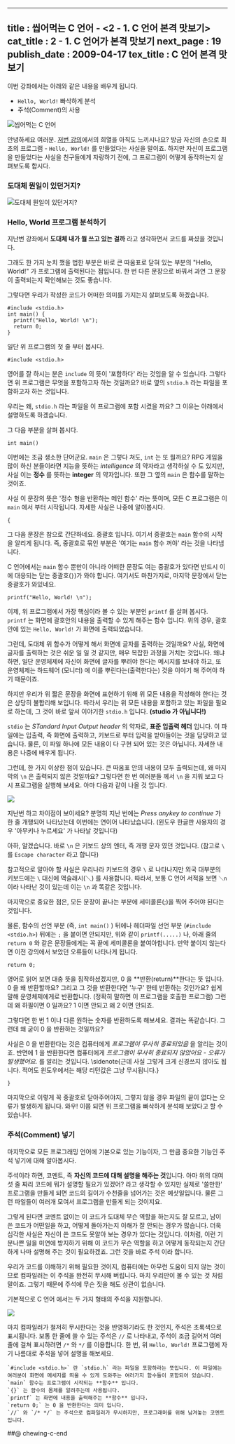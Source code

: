 ----------------
title : 씹어먹는 C 언어 - <2 - 1. C 언어 본격 맛보기>
cat_title : 2 - 1. C 언어가 본격 맛보기
next_page : 19
publish_date : 2009-04-17
tex_title : C 언어 본격 맛보기
--------------


이번 강좌에서는 아래와 같은 내용을 배우게 됩니다.

* `Hello, World!` 빠삭하게 분석
* 주석(Comment)의 사용


![씹어먹는 C 언어](/img/ChewingClogo.png)

안녕하세요 여러분. [저번 강의](http://itguru.tistory.com/entry/%EC%94%B9%EC%96%B4%EB%A8%B9%EB%8A%94-C-%EC%96%B8%EC%96%B4-1-C-%EC%96%B8%EC%96%B4%EA%B0%80-%EB%AD%90%EC%95%BC)에서의 희열을 아직도 느끼시나요? 방금 자신의 손으로 최초의 프로그램 - `Hello, World!` 를 만들었다는 사실을 말이죠. 하지만 자신이 프로그램을 만들었다는 사실을 친구들에게 자랑하기 전에, 그 프로그램이 어떻게 동작하는지 살펴보도록 합시다.

### 도대체 뭔일이 있던거지? 

![도대체 뭔일이 있던거지?](/img/whatjusthappened.png)

### Hello, World 프로그램 분석하기

지난번 강좌에서 **도대체 내가 뭘 쓰고 있는 걸까** 라고 생각하면서 코드를 짜셨을 것입니다. 

그래도 한 가지 눈치 챘을 법한 부분은 바로 큰 따옴표로 닫혀 있는 부분의 "Hello, World!" 가 프로그램에 출력된다는 점입니다. 한 번 다른 문장으로 바꿔서 과연 그 문장이 출력되는지 확인해보는 것도 좋습니다. 

그렇다면 우리가 작성한 코드가 어떠한 의미를 가지는지 살펴보도록 하겠습니다. 

```cpp-formatted
#include <stdio.h>
int main() {
  printf("Hello, World! \n");
  return 0;
}
```

일단 위 프로그램의 첫 줄 부터 봅시다.

```cpp-formatted
#include <stdio.h>
```


영어를 잘 하시는 분은 `include` 의 뜻이 '포함하다' 라는 것임을 알 수 있습니다. 그렇다면 위 프로그램은 무엇을 포함하고자 하는 것일까요? 바로 옆의 `stdio.h` 라는 파일을 포함하고자 하는 것입니다.

우리는 왜, `stdio.h` 라는 파일을 이 프로그램에 포함 시켰을 까요? 그 이유는 아래에서 설명하도록 하겠습니다.

그 다음 부분을 살펴 봅시다.

```cpp-formatted
int main()
```

이번에는 조금 생소한 단어군요. `main` 은 그렇다 쳐도, `int` 는 또 뭘까요? RPG 게임을 많이 하신 분들이라면 지능을 뜻하는 *intelligence* 의 약자라고 생각하실 수 도 있지만,  사실 이는 **정수** 를 뜻하는 **integer** 의 약자입니다. 또한 그 옆의 `main` 은 함수를 말하는 것이죠. 

사실 이 문장의 뜻은 '정수 형을 반환하는 메인 함수' 라는 뜻이며, 모든 C 프로그램은 이 `main` 에서 부터 시작됩니다. 자세한 사실은 나중에 알아봅시다.

```cpp-formatted
{
```

그 다음 문장은 참으로 간단하네요. 중괄호 입니다. 여기서 중괄호는 `main` 함수의 시작을 알리게 됩니다. 즉, 중괄호로 묶인 부분은 '여기는 `main` 함수 꺼야' 라는 것을 나타냅니다.

C 언어에서는 `main` 함수 뿐만이 아니라 어떠한 문장도 여는 중괄호가 있다면 반드시 이에 대응되는 닫는 중괄호(`}`)가 와야 합니다. 여기서도 마찬가지로, 마지막 문장에서 닫는 중괄호가 와있네요.

```cpp-formatted
printf("Hello, World! \n");
```

이제, 위 프로그램에서 가장 핵심이라 볼 수 있는 부분인 `printf` 를 살펴 봅시다. `printf` 는 화면에 괄호안의 내용을 출력할 수 있게 해주는 함수 입니다. 위의 경우, 괄호 안에 있는 `Hello, World!` 가 화면에 출력되었습니다.

그런데, 도대체 위 함수가 어떻게 해서 화면에 글자를 출력하는 것일까요? 사실, 화면에 글자를 출력하는 것은 쉬운 일 일 것 같지만, 매우 복잡한 과정을 거치는 것입니다. 왜냐하면, 일단 운영체제에 자신이 화면에 글자를 뿌려야 한다는 메시지를 보내야 하고, 또 운영체제는 하드웨어 (모니터) 에 이를 뿌린다는(출력한다는) 것을 이야기 해 주어야 하기 때문이죠.

하지만 우리가 위 짧은 문장을 화면에 표현하기 위해 위 모든 내용을 작성해야 한다는 것은 상당히 불합리해 보입니다. 따라서 우리는 위 모든 내용을 포함하고 있는 파일을 필요로 하는데, 그 것이 바로 앞서 이야기한 `stdio.h` 입니다. **(studio 가 아닙니다!)**

`stdio` 는 *STandard Input Output header* 의 약자로, **표준 입출력 헤더** 입니다. 이 파일에는 입출력, 즉 화면에 출력하고, 키보드로 부터 입력을 받아들이는 것을 담당하고 있습니다. 물론, 이 파일 하나에 모든 내용이 다 구현 되어 있는 것은 아닙니다. 자세한 내용은 나중에 배우게 됩니다.

그런데, 한 가지 이상한 점이 있습니다. 큰 따옴표 안의 내용이 모두 출력되는데, 왜 마지막의 `\n` 은 출력되지 않은 것일까요? 그렇다면 한 번 여러분들 께서 `\n` 을 지워 보고 다시 프로그램을 실행해 보세요. 아마 다음과 같이 나올 것 입니다.


![](http://img1.daumcdn.net/thumb/R1920x0/?fname=http%3A%2F%2Fcfile1.uf.tistory.com%2Fimage%2F207B991A49E9735F64CC19)

지난번 하고 차이점이 보이세요? 분명히 지난 번에는 *Press anykey to continue* 가 한 줄 개행되어 나타났는데 이번에는 연이어 나타났습니다. (윈도우 한글판 사용자의 경우 '아무키나 누르세요' 가 나타날 것입니다)

아하, 알겠습니다. 바로 `\n` 은 키보드 상의 엔터, 즉 개행 문자 였던 것입니다. (참고로 `\` 를 `Escape character` 라고 합니다)

참고적으로 알아야 할 사실은 우리나라 키보드의 경우 `\` 로 나타나지만 외국 대부분의 키보드에는 `\` 대신에 역슬래시(＼) 를 사용합니다. 따라서, 보통 C 언어 서적을 보면 `＼n` 이라 나타난 것이 있는데 이는 `\n` 과 똑같은 것입니다.

마지막으로 중요한 점은, 모든 문장이 끝나는 부분에 세미콜론(;)을 찍어 주어야 된다는 것입니다. 

물론, 함수의 선언 부분 (즉, `int main()` ) 뒤에나 헤더파일 선언 부분 (`#include <stdio.h>`) 뒤에는 `;` 을 붙이면 안되지만, 위와 같이 `printf(.....)` 나, 아래 줄의 `return 0` 와 같은 문장들에게는 꼭 끝에 세미콜론을 붙여아합니다. 만약 붙이지 않는다면 이전 강의에서 보았던 오류들이 나타나게 됩니다.

```cpp-formatted
return 0;
```

영어로 읽어 보면 대충 뜻을 짐작하셨겠지만, 0 을 **반환(return)**한다는 뜻 입니다. 0 을 왜 반환할까요? 그리고 그 것을 반환한다면 '누구' 한테 반환하는 것인가요? 쉽게 말해 운영체제에게로 반환합니다. (정확히 말하면 이 프로그램을 호출한 프로그램) 그런데 왜 하필이면 0 일까요? 1 이면 안되고 왜 2 이면 안되죠.

그렇다면 한 번 1 이나 다른 원하는 숫자를 반환하도록 해보세요. 결과는 똑같습니다. 그런데 왜 굳이 0 을 반환하는 것일까요?

사실은 0 을 반환한다는 것은 컴퓨터에게 *프로그램이 무사히 종료되었음* 을 알리는 것이죠. 반면에 1 을 반환한다면 컴퓨터에게 *프로그램이 무사히 종료되지 않았어요 - 오류가 발생했어요.* 를 알리는 것입니다. \sidenote{근데 사실 그렇게 크게 신경쓰지 않아도 됩니다. 적어도 윈도우에서는 해당 리턴값은 그냥 무시됩니다.}

```cpp-formatted
}
```

마지막으로 이렇게 꼭 중괄호로 닫아주어야지, 그렇지 않을 경우 파일의 끝이 없다는 오류가 발생하게 됩니다. 와우! 이쯤 되면 위 프로그램을 빠삭하게 분석해 보았다고 할 수 있습니다.

### 주석(Comment) 넣기

마지막으로 모든 프로그래밍 언어에 기본으로 있는 기능이자, 그 만큼 중요한 기능인 주석 넣기에 대해 알아봅시다.

주석이라 하면, 코멘트, 즉 **자신의 코드에 대해 설명을 해주는 것**입니다. 아마 위의 대여섯 줄 짜리 코드에 뭐가 설명할 필요가 있겠어? 라고 생각할 수 있지만 실제로 '쓸만한' 프로그램을 만들게 되면 코드의 길이가 수천줄을 넘어가는 것은 예삿일입니다. 물론 그런 파일들이 여러개 모여서 프로그램을 만들게 되는 것이지요.

그렇게 된다면 코멘트 없이는 이 코드가 도대체 무슨 역할을 하는지도 잘 모르고, 남이 쓴 코드가 어떤일을 하고, 어떻게 돌아가는지 이해가 잘 안되는 경우가 많습니다. 더욱 심각한 사실은 자신이 쓴 코드도 못알아 보는 경우가 있다는 것입니다. 이처럼, 이런 기분나쁜 일을 미연에 방지하기 위해 이 코드가 무슨 역할을 하고 어떻게 동작되는지 간단하게 나마 설명해 주는 것이 필요하겠죠. 그런 것을 바로 주석 이라 합니다.

우리가 코드를 이해하기 위해 필요한 것이지, 컴퓨터에는 아무런 도움이 되지 않는 것이므로 컴파일러는 이 주석을 완전히 무시해 버립니다. 마치 우리만이 볼 수 있는 것 처럼 말이죠. 그렇기 때문에 주석에 무슨 짓을 해도 상관이 없습니다.

기본적으로 C 언어 에서는 두 가지 형태의 주석을 지원합니다.

![](http://img1.daumcdn.net/thumb/R1920x0/?fname=http%3A%2F%2Fcfile25.uf.tistory.com%2Fimage%2F1728BF0C49EE1719061C9D)

마치 컴파일러가 철저히 무시한다는 것을 반영하기라도 한 것인지, 주석은 초록색으로 표시됩니다. 보통 한 줄에 쓸 수 있는 주석은 `//` 로 나타내고, 주석이 조금 길어저 여러 줄에 걸쳐 표시하려면 `/*` 와 `*/` 를 이용합니다. 한 번, 위 `Hello, World!` 프로그램에 자기 나름대로 주석을 넣어 설명을 해보세요.

```lec-summary
`#include <stdio.h>` 란 `stdio.h` 라는 파일을 포함하라는 뜻입니다. 이 파일에는 여러분이 화면에 메세지를 띄울 수 있게 도와주는 여러가지 함수들이 포함되어 있습니다.
`main` 함수는 프로그램이 시작되는 **함수** 입니다.
`{}` 는 함수의 몸체를 알려주는데 사용됩니다.
`printf` 는 화면에 내용을 출력해주는 **함수** 입니다.
`return 0;` 는 0 을 반환한다는 의미 입니다.
`//` 와 `/* */` 는 주석으로 컴파일러가 무시하지만, 프로그래머를 위해 남겨놓는 코멘트 입니다.
```

##@ chewing-c-end
